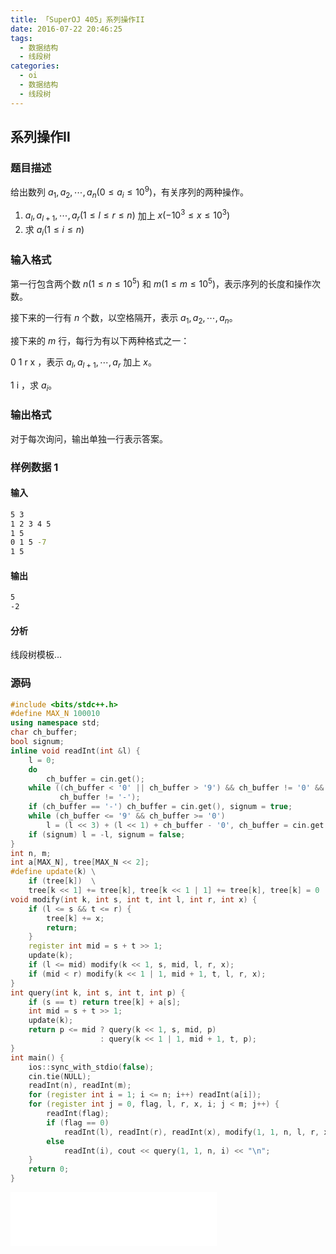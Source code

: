 ```yaml
---
title: 「SuperOJ 405」系列操作II
date: 2016-07-22 20:46:25
tags:
  - 数据结构
  - 线段树
categories:
  - oi
  - 数据结构
  - 线段树
---
```

## 系列操作Ⅱ
### 题目描述
给出数列 $a_1, a_2,\cdots,a_n(0 \leq a_i \leq 10 ^ 9)$，有关序列的两种操作。
1. $a_l, a_{ l + 1 }, \cdots, a_r(1 \leq l \leq r \leq n)$ 加上 $x(-10 ^ 3 \leq x \leq 10 ^ 3)$
2. 求 $a_i(1 \leq i \leq n)$

### 输入格式
第一行包含两个数 $n(1 \leq n \leq 10 ^ 5)$ 和 $m(1 \leq m \leq 10 ^ 5)$，表示序列的长度和操作次数。

接下来的一行有 $n$ 个数，以空格隔开，表示 $a_1, a_2, \cdots, a_n$。

接下来的 $m$ 行，每行为有以下两种格式之一：

0 1 r x ，表示 $a_l, a_{l+1},\cdots,a_r$ 加上 $x$。

1 i ，求 $a_i$。
### 输出格式
对于每次询问，输出单独一行表示答案。
<!-- more -->
### 样例数据 1
#### 输入
``` bash
5 3
1 2 3 4 5
1 5
0 1 5 -7
1 5
```
#### 输出
``` bash
5
-2
```
#### 分析
线段树模板...

### 源码
``` cpp
#include <bits/stdc++.h>
#define MAX_N 100010
using namespace std;
char ch_buffer;
bool signum;
inline void readInt(int &l) {
    l = 0;
    do
        ch_buffer = cin.get();
    while ((ch_buffer < '0' || ch_buffer > '9') && ch_buffer != '0' &&
           ch_buffer != '-');
    if (ch_buffer == '-') ch_buffer = cin.get(), signum = true;
    while (ch_buffer <= '9' && ch_buffer >= '0')
        l = (l << 3) + (l << 1) + ch_buffer - '0', ch_buffer = cin.get();
    if (signum) l = -l, signum = false;
}
int n, m;
int a[MAX_N], tree[MAX_N << 2];
#define update(k) \
    if (tree[k])  \
    tree[k << 1] += tree[k], tree[k << 1 | 1] += tree[k], tree[k] = 0
void modify(int k, int s, int t, int l, int r, int x) {
    if (l <= s && t <= r) {
        tree[k] += x;
        return;
    }
    register int mid = s + t >> 1;
    update(k);
    if (l <= mid) modify(k << 1, s, mid, l, r, x);
    if (mid < r) modify(k << 1 | 1, mid + 1, t, l, r, x);
}
int query(int k, int s, int t, int p) {
    if (s == t) return tree[k] + a[s];
    int mid = s + t >> 1;
    update(k);
    return p <= mid ? query(k << 1, s, mid, p)
                    : query(k << 1 | 1, mid + 1, t, p);
}
int main() {
    ios::sync_with_stdio(false);
    cin.tie(NULL);
    readInt(n), readInt(m);
    for (register int i = 1; i <= n; i++) readInt(a[i]);
    for (register int j = 0, flag, l, r, x, i; j < m; j++) {
        readInt(flag);
        if (flag == 0)
            readInt(l), readInt(r), readInt(x), modify(1, 1, n, l, r, x);
        else
            readInt(i), cout << query(1, 1, n, i) << "\n";
    }
    return 0;
}
```

<iframe frameborder="no" border="0" marginwidth="0" marginheight="0" width=330 height=86 src="//music.163.com/outchain/player?type=2&id=784835&auto=1&height=66"></iframe>